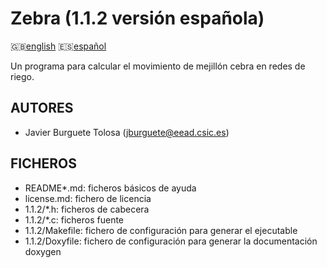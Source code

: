 Zebra (1.1.2 versión española)
==============================

:uk:[english](README.md) :es:[español](README.es.md)

Un programa para calcular el movimiento de mejillón cebra en redes de riego.

AUTORES
-------

* Javier Burguete Tolosa (jburguete@eead.csic.es)

FICHEROS
--------

* README\*.md: ficheros básicos de ayuda
* license.md: fichero de licencia
* 1.1.2/\*.h: ficheros de cabecera
* 1.1.2/\*.c: ficheros fuente
* 1.1.2/Makefile: fichero de configuración para generar el ejecutable
* 1.1.2/Doxyfile: fichero de configuración para generar la documentación doxygen

